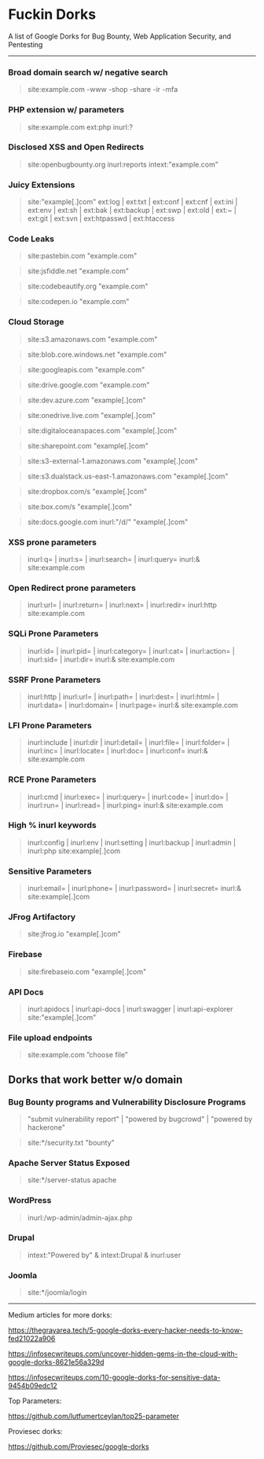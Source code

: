 # Fuckin Dorks

A list of Google Dorks for Bug Bounty, Web Application Security, and Pentesting



---

### Broad domain search w/ negative search

> site:example.com -www -shop -share -ir -mfa

### PHP extension w/ parameters

> site:example.com ext:php inurl:?

### Disclosed XSS and Open Redirects

> site:openbugbounty.org inurl:reports intext:"example.com"

### Juicy Extensions

> site:"example[.]com" ext:log | ext:txt | ext:conf | ext:cnf | ext:ini | ext:env | ext:sh | ext:bak | ext:backup | ext:swp | ext:old | ext:~ | ext:git | ext:svn | ext:htpasswd | ext:htaccess

### Code Leaks

> site:pastebin.com "example.com"

> site:jsfiddle.net "example.com"

> site:codebeautify.org "example.com"

> site:codepen.io "example.com"

### Cloud Storage

> site:s3.amazonaws.com "example.com"

> site:blob.core.windows.net "example.com"

> site:googleapis.com "example.com"

> site:drive.google.com "example.com"

> site:dev.azure.com "example[.]com"

> site:onedrive.live.com "example[.]com"

> site:digitaloceanspaces.com "example[.]com"

> site:sharepoint.com "example[.]com"

> site:s3-external-1.amazonaws.com "example[.]com"

> site:s3.dualstack.us-east-1.amazonaws.com "example[.]com"

> site:dropbox.com/s "example[.]com"

> site:box.com/s "example[.]com"

> site:docs.google.com inurl:"/d/" "example[.]com"

### XSS prone parameters

> inurl:q= | inurl:s= | inurl:search= | inurl:query= inurl:& site:example.com

### Open Redirect prone parameters

> inurl:url= | inurl:return= | inurl:next= | inurl:redir= inurl:http site:example.com

### SQLi Prone Parameters

> inurl:id= | inurl:pid= | inurl:category= | inurl:cat= | inurl:action= | inurl:sid= | inurl:dir= inurl:& site:example.com

### SSRF Prone Parameters

> inurl:http | inurl:url= | inurl:path= | inurl:dest= | inurl:html= | inurl:data= | inurl:domain=  | inurl:page= inurl:& site:example.com

### LFI Prone Parameters

> inurl:include | inurl:dir | inurl:detail= | inurl:file= | inurl:folder= | inurl:inc= | inurl:locate= | inurl:doc= | inurl:conf= inurl:& site:example.com

### RCE Prone Parameters

> inurl:cmd | inurl:exec= | inurl:query= | inurl:code= | inurl:do= | inurl:run= | inurl:read=  | inurl:ping= inurl:& site:example.com

### High % inurl keywords

> inurl:config | inurl:env | inurl:setting | inurl:backup | inurl:admin | inurl:php site:example[.]com

### Sensitive Parameters

> inurl:email= | inurl:phone= | inurl:password= | inurl:secret= inurl:& site:example[.]com

### JFrog Artifactory

> site:jfrog.io "example[.]com"

### Firebase

> site:firebaseio.com "example[.]com"

### API Docs

> inurl:apidocs | inurl:api-docs | inurl:swagger | inurl:api-explorer site:"example[.]com"

### File upload endpoints

> site:example.com ”choose file”

## Dorks that work better w/o domain

### Bug Bounty programs and Vulnerability Disclosure Programs

> "submit vulnerability report" | "powered by bugcrowd" | "powered by hackerone"

> site:*/security.txt "bounty"

### Apache Server Status Exposed

> site:*/server-status apache

### WordPress

> inurl:/wp-admin/admin-ajax.php

### Drupal

> intext:"Powered by" & intext:Drupal & inurl:user

### Joomla

> site:*/joomla/login


---

Medium articles for more dorks:

https://thegrayarea.tech/5-google-dorks-every-hacker-needs-to-know-fed21022a906

https://infosecwriteups.com/uncover-hidden-gems-in-the-cloud-with-google-dorks-8621e56a329d

https://infosecwriteups.com/10-google-dorks-for-sensitive-data-9454b09edc12

Top Parameters:

https://github.com/lutfumertceylan/top25-parameter

Proviesec dorks:

https://github.com/Proviesec/google-dorks
